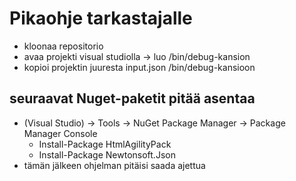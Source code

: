 # Pikaohje tarkastajalle

* kloonaa repositorio
* avaa projekti visual studiolla -> luo /bin/debug-kansion
* kopioi projektin juuresta input.json /bin/debug-kansioon

## seuraavat Nuget-paketit pitää asentaa

* (Visual Studio) -> Tools -> NuGet Package Manager -> Package Manager Console
  * Install-Package HtmlAgilityPack
  * Install-Package Newtonsoft.Json
* tämän jälkeen ohjelman pitäisi saada ajettua